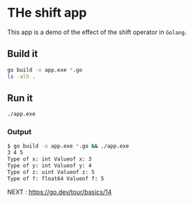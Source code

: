 # THe shift app

This app is a demo of the effect  of the shift operator in `Golang`.

## Build it

```bash
go build -o app.exe *.go
ls -alh .

```

## Run it

```bash
./app.exe
```

### Output

```bash
$ go build -o app.exe *.go && ./app.exe
3 4 5
Type of x: int Valueof x: 3
Type of y: int Valueof y: 4
Type of z: uint Valueof z: 5
Type of f: float64 Valueof f: 5
```


NEXT : https://go.dev/tour/basics/14